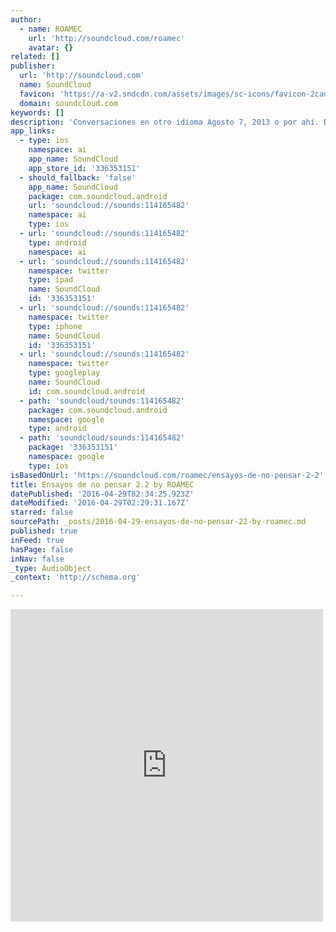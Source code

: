 ```yaml
---
author:
  - name: ROAMEC
    url: 'http://soundcloud.com/roamec'
    avatar: {}
related: []
publisher:
  url: 'http://soundcloud.com'
  name: SoundCloud
  favicon: 'https://a-v2.sndcdn.com/assets/images/sc-icons/favicon-2cadd14b.ico'
  domain: soundcloud.com
keywords: []
description: 'Conversaciones en otro idioma Agosto 7, 2013 o por ahí. David Echeverría (bateria), Francisco Vivanco (guitarra)'
app_links:
  - type: ios
    namespace: ai
    app_name: SoundCloud
    app_store_id: '336353151'
  - should_fallback: 'false'
    app_name: SoundCloud
    package: com.soundcloud.android
    url: 'soundcloud://sounds:114165482'
    namespace: ai
    type: ios
  - url: 'soundcloud://sounds:114165482'
    type: android
    namespace: ai
  - url: 'soundcloud://sounds:114165482'
    namespace: twitter
    type: ipad
    name: SoundCloud
    id: '336353151'
  - url: 'soundcloud://sounds:114165482'
    namespace: twitter
    type: iphone
    name: SoundCloud
    id: '336353151'
  - url: 'soundcloud://sounds:114165482'
    namespace: twitter
    type: googleplay
    name: SoundCloud
    id: com.soundcloud.android
  - path: 'soundcloud/sounds:114165482'
    package: com.soundcloud.android
    namespace: google
    type: android
  - path: 'soundcloud/sounds:114165482'
    package: '336353151'
    namespace: google
    type: ios
isBasedOnUrl: 'https://soundcloud.com/roamec/ensayos-de-no-pensar-2-2'
title: Ensayos de no pensar 2.2 by ROAMEC
datePublished: '2016-04-29T02:34:25.923Z'
dateModified: '2016-04-29T02:29:31.167Z'
starred: false
sourcePath: _posts/2016-04-29-ensayos-de-no-pensar-22-by-roamec.md
published: true
inFeed: true
hasPage: false
inNav: false
_type: AudioObject
_context: 'http://schema.org'

---
```

<iframe src="https://cdn.embedly.com/widgets/media.html?src=https%3A%2F%2Fw.soundcloud.com%2Fplayer%2F%3Fvisual%3Dtrue%26url%3Dhttp%253A%252F%252Fapi.soundcloud.com%252Ftracks%252F114165482%26show_artwork%3Dtrue&amp;url=https%3A%2F%2Fsoundcloud.com%2Froamec%2Fensayos-de-no-pensar-2-2&amp;image=http%3A%2F%2Fi1.sndcdn.com%2Fartworks-000059505180-zkchbl-t500x500.jpg&amp;key=b7d04c9b404c499eba89ee7072e1c4f7&amp;type=text%2Fhtml&amp;schema=soundcloud" width="500" height="500" scrolling="no" frameborder="0" allowfullscreen="" style=""></iframe>